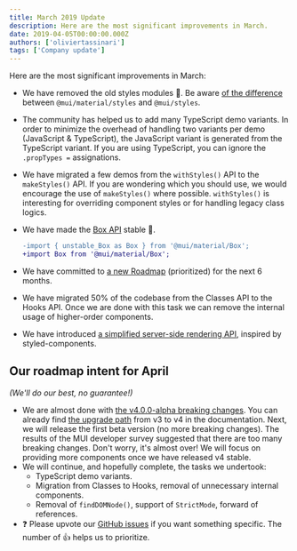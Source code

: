 ```yaml
---
title: March 2019 Update
description: Here are the most significant improvements in March.
date: 2019-04-05T00:00:00.000Z
authors: ['oliviertassinari']
tags: ['Company update']
---
```


Here are the most significant improvements in March:

- We have removed the old styles modules 💅.
  Be aware [of the difference](/customization/default-theme/#material-ui-core-styles-vs-material-ui-styles) between `@mui/material/styles` and `@mui/styles`.
- The community has helped us to add many TypeScript demo variants. In order to minimize the overhead of handling two variants per demo (JavaScript & TypeScript), the JavaScript variant is generated from the TypeScript variant. If you are using TypeScript, you can ignore the `.propTypes =` assignations.
- We have migrated a few demos from the `withStyles()` API to the `makeStyles()` API.
  If you are wondering which you should use, we would encourage the use of `makeStyles()` where possible. `withStyles()` is interesting for overriding component styles or for handling legacy class logics.
- We have made the [Box API](/system/basics/) stable 🥳.

  ```diff
  -import { unstable_Box as Box } from '@mui/material/Box';
  +import Box from '@mui/material/Box';
  ```

- We have committed to [a new Roadmap](/discover-more/roadmap/) (prioritized) for the next 6 months.
- We have migrated 50% of the codebase from the Classes API to the Hooks API. Once we are done with this task we can remove the internal usage of higher-order components.
- We have introduced [a simplified server-side rendering API](/styles/advanced/#server-side-rendering), inspired by styled-components.

## Our roadmap intent for April

_(We'll do our best, no guarantee!)_

- We are almost done with [the v4.0.0-alpha breaking changes](https://github.com/mui-org/material-ui/issues/13663). You can already find [the upgrade path](/guides/migration-v3/) from v3 to v4 in the documentation. Next, we will release the first beta version (no more breaking changes).
  The results of the MUI developer survey suggested that there are too many breaking changes.
  Don't worry, it's almost over! We will focus on providing more components once we have released v4 stable.
- We will continue, and hopefully complete, the tasks we undertook:
  - TypeScript demo variants.
  - Migration from Classes to Hooks, removal of unnecessary internal components.
  - Removal of `findDOMNode()`, support of `StrictMode`, forward of references.
- ❓ Please upvote our [GitHub issues](https://github.com/mui-org/material-ui/issues) if you want something specific. The number of 👍 helps us to prioritize.
